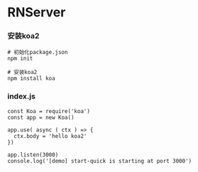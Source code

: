 # RNServer
### 安装koa2

    # 初始化package.json
    npm init

    # 安装koa2
    npm install koa

### index.js

    const Koa = require('koa')
    const app = new Koa()

    app.use( async ( ctx ) => {
      ctx.body = 'hello koa2'
    })

    app.listen(3000)
    console.log('[demo] start-quick is starting at port 3000')


    

